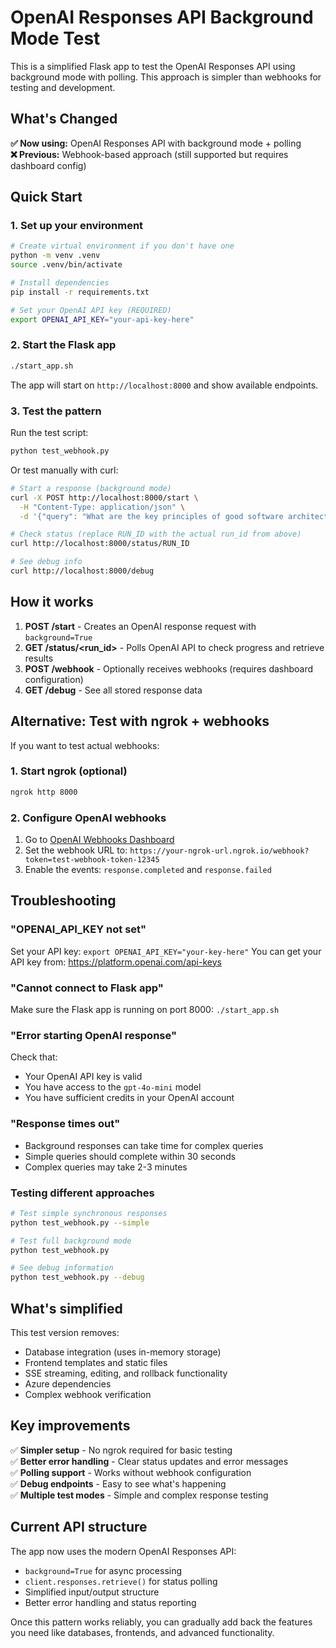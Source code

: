 # OpenAI Responses API Background Mode Test

This is a simplified Flask app to test the OpenAI Responses API using background mode with polling. This approach is simpler than webhooks for testing and development.

## What's Changed

**✅ Now using:** OpenAI Responses API with background mode + polling  
**❌ Previous:** Webhook-based approach (still supported but requires dashboard config)

## Quick Start

### 1. Set up your environment

```bash
# Create virtual environment if you don't have one
python -m venv .venv
source .venv/bin/activate

# Install dependencies
pip install -r requirements.txt

# Set your OpenAI API key (REQUIRED)
export OPENAI_API_KEY="your-api-key-here"
```

### 2. Start the Flask app

```bash
./start_app.sh
```

The app will start on `http://localhost:8000` and show available endpoints.

### 3. Test the pattern

Run the test script:
```bash
python test_webhook.py
```

Or test manually with curl:
```bash
# Start a response (background mode)
curl -X POST http://localhost:8000/start \
  -H "Content-Type: application/json" \
  -d '{"query": "What are the key principles of good software architecture?"}'

# Check status (replace RUN_ID with the actual run_id from above)
curl http://localhost:8000/status/RUN_ID

# See debug info
curl http://localhost:8000/debug
```

## How it works

1. **POST /start** - Creates an OpenAI response request with `background=True`
2. **GET /status/<run_id>** - Polls OpenAI API to check progress and retrieve results
3. **POST /webhook** - Optionally receives webhooks (requires dashboard configuration)
4. **GET /debug** - See all stored response data

## Alternative: Test with ngrok + webhooks

If you want to test actual webhooks:

### 1. Start ngrok (optional)

```bash
ngrok http 8000
```

### 2. Configure OpenAI webhooks

1. Go to [OpenAI Webhooks Dashboard](https://platform.openai.com/settings/proj_oqYdgKHUff6eZWl8zZM01qBK/webhooks)
2. Set the webhook URL to: `https://your-ngrok-url.ngrok.io/webhook?token=test-webhook-token-12345`
3. Enable the events: `response.completed` and `response.failed`

## Troubleshooting

### "OPENAI_API_KEY not set"
Set your API key: `export OPENAI_API_KEY="your-key-here"`
You can get your API key from: https://platform.openai.com/api-keys

### "Cannot connect to Flask app"
Make sure the Flask app is running on port 8000: `./start_app.sh`

### "Error starting OpenAI response"
Check that:
- Your OpenAI API key is valid
- You have access to the `gpt-4o-mini` model
- You have sufficient credits in your OpenAI account

### "Response times out"
- Background responses can take time for complex queries
- Simple queries should complete within 30 seconds
- Complex queries may take 2-3 minutes

### Testing different approaches
```bash
# Test simple synchronous responses
python test_webhook.py --simple

# Test full background mode
python test_webhook.py

# See debug information
python test_webhook.py --debug
```

## What's simplified

This test version removes:
- Database integration (uses in-memory storage)
- Frontend templates and static files  
- SSE streaming, editing, and rollback functionality
- Azure dependencies
- Complex webhook verification

## Key improvements

✅ **Simpler setup** - No ngrok required for basic testing  
✅ **Better error handling** - Clear status updates and error messages  
✅ **Polling support** - Works without webhook configuration  
✅ **Debug endpoints** - Easy to see what's happening  
✅ **Multiple test modes** - Simple and complex response testing  

## Current API structure

The app now uses the modern OpenAI Responses API:
- `background=True` for async processing
- `client.responses.retrieve()` for status polling  
- Simplified input/output structure
- Better error handling and status reporting

Once this pattern works reliably, you can gradually add back the features you need like databases, frontends, and advanced functionality. 